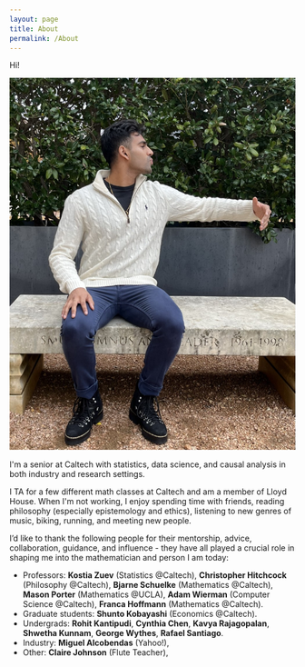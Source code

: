 ```yaml
---
layout: page
title: About
permalink: /About
---
```

Hi!

![image info](/assets/img/SujaiHome.jpg)

I'm a senior at Caltech with statistics, data science, and causal analysis in both industry and research settings.
 
I TA for a few different math classes at Caltech and am a member of Lloyd House. When I'm not working, I enjoy spending time with friends, reading philosophy (especially epistemology and ethics), listening to new genres of music, biking, running, and meeting new people.

I’d like to thank the following people for their mentorship, advice, collaboration, guidance, and influence - they have all played a crucial role in shaping me into the mathematician and person I am today:

* Professors: __Kostia Zuev__ (Statistics @Caltech), __Christopher Hitchcock__ (Philosophy @Caltech), __Bjarne Schuelke__ (Mathematics @Caltech), __Mason Porter__ (Mathematics @UCLA), __Adam Wierman__ (Computer Science @Caltech), __Franca Hoffmann__ (Mathematics @Caltech).
* Graduate students: __Shunto Kobayashi__ (Economics @Caltech).
* Undergrads: __Rohit Kantipudi__, __Cynthia Chen__, __Kavya Rajagopalan__, __Shwetha Kunnam__, __George Wythes__, __Rafael Santiago__. 
* Industry: __Miguel Alcobendas__ (Yahoo!), 
* Other: __Claire Johnson__ (Flute Teacher),